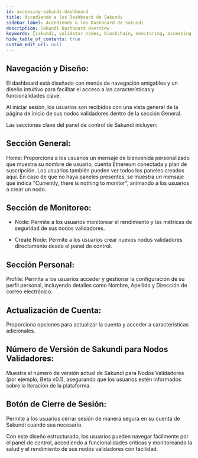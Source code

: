 ```yaml
---
id: accessing-sakundi-dashboard
title: Accediendo a los Dashboard de Sakundi
sidebar_label: Accediendo a los Dashboard de Sakundi
description: Sakundi Dashboard Overview
keywords: [sakundi, validator nodes, blockchain, monitoring, accessing sakundi dashboard]
hide_table_of_contents: true
custom_edit_url: null
---
```


## Navegación y Diseño:

El dashboard está diseñado con menús de navegación amigables y un diseño intuitivo para facilitar el acceso a las características y funcionalidades clave.

Al iniciar sesión, los usuarios son recibidos con una vista general de la página de inicio de sus nodos validadores dentro de la sección General.

Las secciones clave del panel de control de Sakundi incluyen:

<div className="sakundiForValidatorNodesDashboard SakundiWelcomePage"></div>


## Sección General:
Home: Proporciona a los usuarios un mensaje de bienvenida personalizado que muestra su nombre de usuario, cuenta Ethereum conectada y plan de suscripción. Los usuarios también pueden ver todos los paneles creados aquí. En caso de que no haya paneles presentes, se muestra un mensaje que indica "Currently, there is nothing to monitor", animando a los usuarios a crear un nodo.

## Sección de Monitoreo:
* Node: Permite a los usuarios monitorear el rendimiento y las métricas de seguridad de sus nodos validadores.

* Create Node: Permite a los usuarios crear nuevos nodos validadores directamente desde el panel de control.

## Sección Personal:
Profile: Permite a los usuarios acceder y gestionar la configuración de su perfil personal, incluyendo detalles como Nombre, Apellido y Dirección de correo electrónico.

## Actualización de Cuenta:
Proporciona opciones para actualizar la cuenta y acceder a características adicionales.

## Número de Versión de Sakundi para Nodos Validadores:
Muestra el número de versión actual de Sakundi para Nodos Validadores (por ejemplo, Beta v0.1), asegurando que los usuarios estén informados sobre la iteración de la plataforma.

## Botón de Cierre de Sesión:
Permite a los usuarios cerrar sesión de manera segura en su cuenta de Sakundi cuando sea necesario.

Con este diseño estructurado, los usuarios pueden navegar fácilmente por el panel de control, accediendo a funcionalidades críticas y monitoreando la salud y el rendimiento de sus nodos validadores con facilidad.
